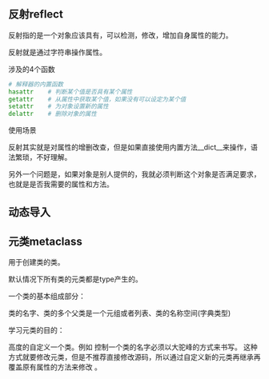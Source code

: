 ## 反射reflect

反射指的是一个对象应该具有，可以检测，修改，增加自身属性的能力。

反射就是通过字符串操作属性。

涉及的4个函数

```python
# 解释器的内置函数
hasattr    # 判断某个值是否具有某个属性 
getattr    # 从属性中获取某个值，如果没有可以设定为某个值
setattr    # 为对象设置新的属性
delattr    # 删除对象的属性
```

 使用场景

反射其实就是对属性的增删改查，但是如果直接使用内置方法__dict__来操作，语法繁琐，不好理解。

另外一个问题是，如果对象是别人提供的，我就必须判断这个对象是否满足要求，也就是是否我需要的属性和方法。

## 动态导入

## 元类metaclass

用于创建类的类。

默认情况下所有类的元类都是type产生的。

一个类的基本组成部分：

  类的名字、类的多个父类是一个元组或者列表、类的名称空间(字典类型)

 学习元类的目的：

高度的自定义一个类。例如 控制一个类的名字必须以大驼峰的方式来书写。 这种方式就要修改元类，但是不推荐直接修改源码，所以通过自定义新的元类再继承再覆盖原有属性的方法来修改 。



 